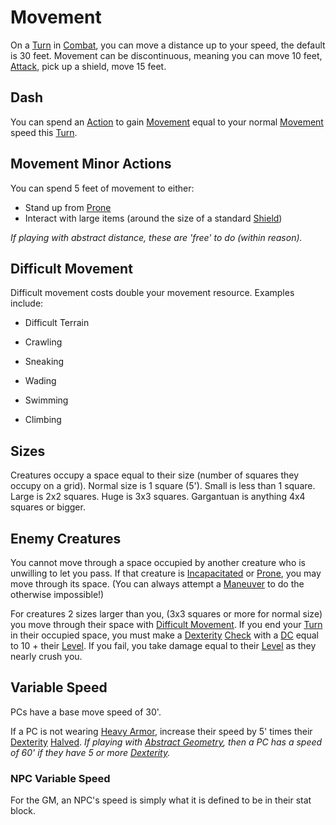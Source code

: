 # Movement

On a [Turn](Turn.md) in [Combat](Combat.md), you can move a distance up to your speed, the default is 30 feet. Movement can be discontinuous, meaning you can move 10 feet, [Attack](Attack.md), pick up a shield, move 15 feet.

## Dash

You can spend an [Action](Action.md) to gain [Movement](Movement.md) equal to your normal [Movement](Movement.md) speed this [Turn](Turn.md).

## Movement Minor Actions

You can spend 5 feet of movement to either:

- Stand up from [Prone](../Conditions/Prone.md)
- Interact with large items (around the size of a standard [Shield](../Items/Individual%20Item%20Cards/Armors/Mundane%20Armors/Mundane%20Shield.md))

*If playing with abstract distance, these are 'free' to do (within reason).*

## Difficult Movement

Difficult movement costs double your movement resource. Examples include:
- Difficult Terrain
- Crawling
- Sneaking
- Wading
- Swimming

- Climbing

## Sizes

Creatures occupy a space equal to their size (number of squares they occupy on a grid). Normal size is 1 square (5'). Small is less than 1 square. Large is 2x2 squares. Huge is 3x3 squares. Gargantuan is anything 4x4 squares or bigger.

## Enemy Creatures

You cannot move through a space occupied by another creature who is unwilling to let you pass. If that creature is [Incapacitated](../Conditions/Incapacitated.md) or [Prone](../Conditions/Prone.md), you may move through its space. (You can always attempt a [Maneuver](Maneuver.md) to do the otherwise impossible!)

For creatures 2 sizes larger than you, (3x3 squares or more for normal size) you move through their space with [Difficult Movement](Movement.md#Difficult%20Movement). If you end your [Turn](Turn.md) in their occupied space, you must make a [Dexterity](../Player%20Characters/Chosen%20Statistics/Dexterity.md) [Check](Check.md) with a [DC](DC.md) equal to 10 + their [Level](../Player%20Characters/Derived%20Statistics/Level.md). If you fail, you take damage equal to their [Level](../Player%20Characters/Derived%20Statistics/Level.md) as they nearly crush you.

## Variable Speed

PCs have a base move speed of 30'.

If a PC is not wearing [Heavy Armor](../Items/Individual%20Item%20Cards/Armors/Armor%20Properties/Heavy%20Armor%20Property.md), increase their speed by 5' times their [Dexterity](../Player%20Characters/Chosen%20Statistics/Dexterity.md) [Halved](../Foreword/Rule%20for%20rules.md#Halving).
*If playing with [Abstract Geometry](../Magic/Spells/Areas%20of%20Effect/{AOE}%20Area%20of%20Effect.md#Abstract%20Geometry), then a PC has a speed of 60' if they have 5 or more [Dexterity](../Player%20Characters/Chosen%20Statistics/Dexterity.md).*

### NPC Variable Speed

For the GM, an NPC's speed is simply what it is defined to be in their stat block.
